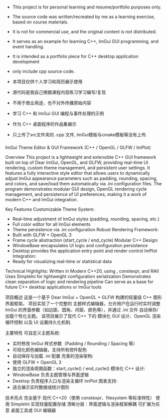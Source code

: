 ###
- This project is for personal learning and resume/portfolio purposes only.
- The source code was written/recreated by me as a learning exercise, based on course materials.
- It is not for commercial use, and the original content is not distributed.
- It serves as an example for learning C++, ImGui GUI programming, and event handling.
- It is intended as a portfolio piece for C++ desktop application development
- only include cpp source code.

- 本项目仅供个人学习和简历展示使用  
- 源代码是我自己根据课程内容练习学习编写/复现  
- 不用于商业用途，也不对外传播原始内容
- 学习 C++ 和 ImGui GUI 编程与事件处理的示例
- 作为 C++ 桌面程序的作品集展示
- 只上传了src文件夹的 .cpp 文件, ImGui模板与cmake模板等没有上传.
###

ImGui Theme Editor & GUI Framework (C++ / OpenGL / GLFW / ImPlot)

Overview
This project is a lightweight and extensible C++ GUI framework built on top of Dear ImGui, OpenGL, and GLFW,
providing real-time UI rendering, custom theme management, and persistent user settings.
It features a fully interactive style editor that allows users to dynamically adjust ImGui appearance parameters
such as padding, rounding, spacing, and colors, and save/load them automatically via .ini configuration files.
The program demonstrates modular GUI design, OpenGL rendering cycle management, and persistence of UI preferences,
making it a work of modern C++ and ImGui integration.

Key Features
Customizable Theme System:
 - Real-time adjustment of ImGui styles (padding, rounding, spacing, etc.)
 - Full color editor for all ImGui elements
 - Theme persistence via .ini configuration
Robust Rendering Framework:
 - Built with GLFW + OpenGL 3
 - Frame cycle abstraction (start_cycle / end_cycle)
Modular C++ Design:
 - WindowBase encapsulates UI logic and configuration persistence
 - Desktop provides the application entry point and render control
ImPlot Integration:
 - Ready for visualizing real-time or statistical data
   
Technical Highlights:
  Written in Modern C++20, using <filesystem>, constexpr, and RAII
  Uses SimpleIni for lightweight configuration serialization
  Demonstrates clean separation of logic and rendering pipeline
  Can serve as a base for future C++ desktop applications or ImGui tools



项目概述
这是一个基于 Dear ImGui + OpenGL + GLFW 构建的轻量级 C++ 图形界面框架。
项目实现了一个完整的 主题样式编辑器，允许用户在运行时实时调整 ImGui 的界面参数（如边距、圆角、间距、颜色等），并通过 .ini 文件 自动保存/加载个性化主题。
该项目展示了现代 C++ 下的 模块化 GUI 设计、OpenGL 渲染循环控制 以及 UI 设置持久化机制.

主要特性
可自定义主题系统:
 - 实时修改 ImGui 样式参数（Padding / Rounding / Spacing 等）
 - 可视化颜色编辑器，支持所有控件配色
 - 自动保存与加载 .ini 配置
完善的渲染架构:
 - 使用 GLFW + OpenGL 3
 - 独立的渲染周期函数：start_cycle() / end_cycle()
模块化 C++ 设计:
 - WindowBase 负责主题管理与界面逻辑
 - Desktop 负责程序入口与渲染主循环
ImPlot 图表支持:
 - 适合展示实时数据或统计图形

技术亮点
 完全基于 现代 C++20（使用 constexpr、filesystem 等标准特性）
 使用 SimpleIni 实现轻量配置存储
 清晰分层：界面逻辑与渲染框架解耦
 可扩展为任意 桌面工具或 GUI 编辑器
